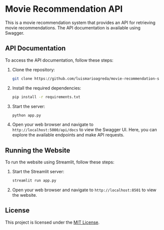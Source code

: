 # Movie Recommendation API 

This is a movie recommendation system that provides an API for retrieving movie recommendations. The API documentation is available using Swagger.

## API Documentation

To access the API documentation, follow these steps:

1. Clone the repository:

    ```bash
    git clone https://github.com/luismarioagreda/movie-recommendation-system.git
    ```

2. Install the required dependencies:

    ```bash
    pip install -r requirements.txt
    ```

3. Start the server:

    ```bash
    python app.py
    ```

4. Open your web browser and navigate to `http://localhost:5000/api/docs` to view the Swagger UI. Here, you can explore the available endpoints and make API requests.

## Running the Website

To run the website using Streamlit, follow these steps:

1. Start the Streamlit server:

    ```bash
    streamlit run app.py
    ```

2. Open your web browser and navigate to `http://localhost:8501` to view the website.

## License

This project is licensed under the [MIT License](LICENSE).